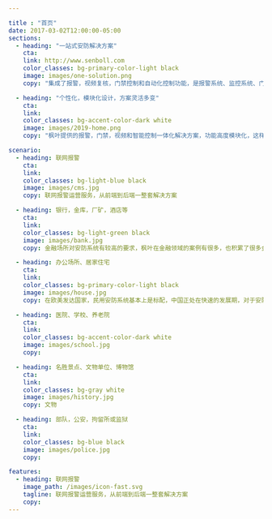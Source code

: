 ```yaml
---

title : "首页"
date: 2017-03-02T12:00:00-05:00
sections:
  - heading: "一站式安防解决方案"
    cta: 
    link: http://www.senboll.com
    color_classes: bg-primary-color-light black
    image: images/one-solution.png
    copy: "集成了报警，视频复核，门禁控制和自动化控制功能，是报警系统、监控系统、门禁系统和智能家居控制的“一站式”解决方案"

  - heading: "个性化，模块化设计，方案灵活多变"
    cta: 
    link: 
    color_classes: bg-accent-color-dark white
    image: images/2019-home.png
    copy: "枫叶提供的报警，门禁，视频和智能控制一体化解决方案，功能高度模块化，这样能对于配置方案更加灵活，系统更加稳定，成本也得到很好的控制"

scenario:
  - heading: 联网报警
    cta: 
    link: 
    color_classes: bg-light-blue black
    image: images/cms.jpg
    copy: 联网报警运营服务，从前端到后端一整套解决方案

  - heading: 银行，金库，厂矿，酒店等
    cta: 
    link: 
    color_classes: bg-light-green black
    image: images/bank.jpg
    copy: 金融场所对安防系统有较高的要求，枫叶在金融领域的案例有很多，也积累了很多金融安防的经验。

  - heading: 办公场所、居家住宅
    cta: 
    link: 
    color_classes: bg-primary-color-light black
    image: images/house.jpg
    copy: 在欧美发达国家，民用安防系统基本上是标配，中国正处在快速的发展期，对于安防的需要日益增多，未来的前景会越来越好

  - heading: 医院、学校、养老院
    cta: 
    link: 
    color_classes: bg-accent-color-dark white
    image: images/school.jpg
    copy: 

  - heading: 名胜景点、文物单位、博物馆
    cta: 
    link: 
    color_classes: bg-gray white
    image: images/history.jpg
    copy: 文物

  - heading: 部队，公安，拘留所或监狱
    cta: 
    link: 
    color_classes: bg-blue black
    image: images/police.jpg
    copy: 

features:
  - heading: 联网报警
    image_path: /images/icon-fast.svg
    tagline: 联网报警运营服务，从前端到后端一整套解决方案
    copy: 
---
```

